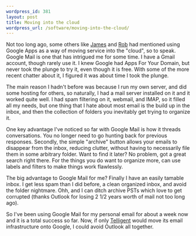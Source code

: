 ```yaml
--- 
wordpress_id: 381
layout: post
title: Moving into the cloud
wordpress_url: /software/moving-into-the-cloud/
---
```


<p>Not too long ago, some others like <a href="http://britishinside.com/archive/2008/03/13/Living-in-Gworld.aspx">James</a> and <a href="http://weblogs.asp.net/rhoward/archive/2008/03/13/google-for-business-email.aspx">Rob</a> had mentioned using Google Apps as a way of moving service into the "cloud", so to speak.  Google Mail is one that has intrigued me for some time.  I have a Gmail account, though rarely use it.  I knew Google had Apps For Your Domain, but never took the plunge to try it, even though it is free.  With some of the more recent chatter about it, I figured it was about time I took the plunge.</p>

<p>The main reason I hadn't before was because I run my own server, and did some hosting for others, so naturally, I had a mail server installed on it and it worked quite well.  I had spam filtering on it, webmail, and IMAP, so it filled all my needs, but one thing that I hate about most email is the build up in the inbox, and then the collection of folders you inevitably get trying to organize it.</p>

<p>One key advantage I've noticed so far with Google Mail is how it threads conversations.  You no longer need to go hunting back for previous responses.  Secondly, the simple "archive" button allows your emails to disappear from the inbox, reducing clutter, without having to necessarily file them in some arbitrary folder.  Want to find it later?  No problem, got a great search right there.  For the things you do want to organize more, can use labels and filters to make things work flawlessly.</p>

<p>The big advantage to Google Mail for me?  Finally I have an easily tamable inbox.  I get less spam than I did before, a clean organized inbox, and avoid the folder nightmare.  Ohh, and I can ditch archive PSTs which love to get corrupted (thanks Outlook for losing 2 1/2 years worth of mail not too long ago).</p>

<p>So I've been using Google Mail for my personal email for about a week now and it is a total success so far.  Now, if only <a href="http://telligent.com/">Telligent</a> would move its email infrastructure onto Google, I could avoid Outlook all together.</p>
         
